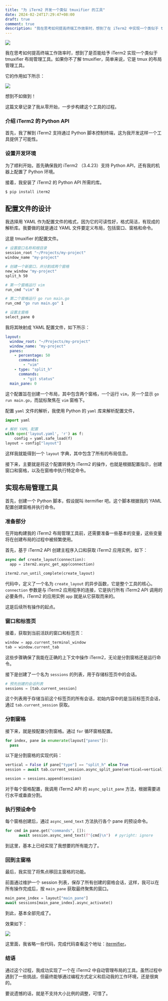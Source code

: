 ```yaml
---
title: "为 iTerm2 开发一个类似 tmuxifier 的工具"
date: 2024-02-24T17:29:47+08:00
draft: true
comment: true
description: "我在思考如何提高终端工作效率时，想到了在 iTerm2 中实现一个类似于 tmuxifier 布局管理工具。如果你不了解 tmuxifier，简单来说，它是 tmux 的布局管理工具。"
---
```


![](https://cdn.jsdelivr.net/gh/poloxue/images@2024-02/2024-02-26-build-an-itermifier-01.png)

我在思考如何提高终端工作效率时，想到了是否能给予 iTerm2 实现一个类似于 tmuxifier 布局管理工具。如果你不了解 tmuxifier，简单来说，它是 tmux 的布局管理工具。

它的作用如下所示：

![](https://cdn.jsdelivr.net/gh/poloxue/images@2024-02/2024-02-26-build-an-itermifier-02-v1.gif)

想到不如做到！

这篇文章记录了我从零开始，一步步构建这个工具的过程。

### 介绍 iTerm2 的 Python API

首先，我了解到 iTerm2 支持通过 Python 脚本控制终端，这为我开发这样一个工具提供了可能性。

### 设置开发环境

为了顺利开始，首先确保我的 iTerm2 （3.4.23）支持 Python API，还有我的机器上配置了 Python 环境。

接着，我安装了 iTerm2 的 Python API 所需的库。

```bash
$ pip install iterm2
```

## 配置文件的设计

我选择用 YAML 作为配置文件的格式，因为它的可读性好，格式简洁，有现成的解析库。我要做的就是通过 YAML 文件要定义布局，包括窗口、窗格和命令。

这是 tmuxifier 的配置文件。

```bash
# 设置窗口名称和根目录
session_root "~/Projects/my-project"
window_name "my-project"

# 创建一个新窗口，并分割成两个窗格
new_window "my-project"
split_h 50

# 第一个窗格运行 vim
run_cmd "vim" 0

# 第二个窗格运行 go run main.go
run_cmd "go run main.go" 1

# 设置主窗格
select_pane 0
```

我将其映射成 YAML 配置文件，如下所示：

```yaml
layout:
  window_root: "~/Projects/my-project"
  window_name: "my-project"
  panes:
    - percentage: 50
      commands:
        - "vim"
    - type: "split_h"
      commands:
        - "git status"
  main_pane: 0
```

这个配置旨在创建一个布局，其中包含两个窗格，一个运行 `vim`，另一个显示 `go run main.go`，而鼠标聚焦在 `vim` 窗格下。

配置 `yaml` 文件的解析，我使用 Python 的 `yaml` 库来解析配置文件，

```python
import yaml

# 解析 YAML 配置
with open('layout.yaml', 'r') as f:
    config = yaml.safe_load(f)
layout = config["layout"]
```

这样我就能得到一个 `layout` 字典，其中包含了所有的布局信息。

接下来，主要就是将这个配置转换为 iTerm2 的操作，也就是根据配置指示，创建窗口和窗格，以及在窗格中执行特定命令。

## 实现布局管理工具

首先，创建一个 Python 脚本，假设就叫 itermifier 吧。这个脚本根据我的 YAML 配置创建窗格并执行命令。

### 准备部分

在开始构建我的 iTerm2 布局管理工具前，还需要准备一些基本的变量，这些变量将在创建布局的过程中被频繁使用。

首先，基于 iTerm2 API 创建主程序入口和获取 iTerm2 应用实例，如下：

```python
async def create_layout(connection):
  app = iterm2.async_get_app(connection)

iterm2.run_until_complete(create_layout)
```

代码中，定义了一个名为 `create_layout` 的异步函数，它是整个工具的核心。`connection` 参数是与 iTerm2 应用程序的连接，它是执行所有 iTerm2 API 调用的必要条件。iTerm2 的应用实例 `app` 就是从它获取而来的。

这是后续所有操作的起点。

### 窗口和标签页

接着，获取到当前活跃的窗口和标签页：

```python
window = app.current_terminal_window
tab = window.current_tab
```

这些步骤确保了我能在正确的上下文中操作 iTerm2，无论是分割窗格还是运行命令。

接下是创建了一个名为 `sessions` 的列表，用于存储标签页中的会话。

```python
# 预先创建的会话列表
sessions = [tab.current_session] 
```

这个列表用于存储当前这个标签页的所有会话，初始内容中的是当前标签页会话，通过 `tab.current_session` 获取。

### 分割窗格

接下来，就是按配置分割窗格。通过 `for` 循环窗格配置。

```python
for index, pane in enumerate(layout["panes"]):
  pass
```

以下是分割窗格的实现代码：

```python
vertical = False if pane["type"] == "split_h" else True
session = await tab.current_session.async_split_pane(vertical=vertical)

session = sessions.append(session)
```

对于每个窗格配置，我调用 iTerm2 API 的 `async_split_pane` 方法，根据需要进行水平或垂直分割。

### 执行预设命令

每个窗格创建后，通过 `async_send_text` 方法执行各个 pane 的预设命令。

```python
for cmd in pane.get("commands", []):
      await session.async_send_text(f"{cmd}\n")  # pyright: ignore
```

到这里，基本上已经实现了我想要的所有能力了。

### 回到主窗格

最后，我实现了将焦点移回主窗格的功能。

前面通过维护一个 session 列表，保存了所有创建的窗格会话，这样，我可以在所有操作完成后，按 `main_pane` 获取最终聚焦的窗口。

```python
main_pane_index = layout["main_pane"]
await sessions[main_pane_index].async_activate()
```

到此，基本全部完成了。

效果如下：

![](https://cdn.jsdelivr.net/gh/poloxue/images@2024-02/2024-02-26-build-an-itermifier-03.gif)

这里面，我省略一些代码，完成代码查看这个地址：[itermifier](https://gist.github.com/poloxue/c2b1a4c839750f1c5c0cba65c74a223b)。

### 结语

通过这个过程，我成功实现了一个在 iTerm2 中自动管理布局的工具。虽然过程中遇到了一些挑战，但最终能够通过编程方式定义和启动我的工作环境，还是很爽的。

要说遗憾的话，就是不支持大小比例的调整，可惜了。

